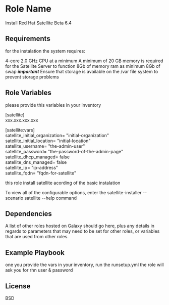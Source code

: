 Role Name
=========

Install Red Hat Satellite Beta 6.4 

Requirements
------------

for the instalation the system requires:

4-core 2.0 GHz CPU at a minimum
A minimum of 20 GB memory is required for the Satellite Server to function
8Gb of memory ram as minimum
8Gb of swap
***important***
Ensure that storage is available on the /var file system to prevent storage problems

Role Variables
--------------
please provide this variables in your inventory

[satellite]
</br>
xxx.xxx.xxx.xxx

[satellite:vars]
</br>
satellite_initial_organization= "initial-organization"</br>
satellite_initial_location= "initial-location"</br>
satellite_username= "the-admin-user"</br>
satellite_password= "the-password-of-the-admin-page"</br>
satellite_dhcp_managed= false</br>
satellite_dns_managed= false</br>
satellite_ip= "ip-address"</br>
satellite_fqdn= "fqdn-for-satellite"</br>

this role install satellite acording of the basic instalation

To view all of the configurable options, enter the satellite-installer --scenario
satellite --help command

Dependencies
------------

A list of other roles hosted on Galaxy should go here, plus any details in regards to parameters that may need to be set for other roles, or variables that are used from other roles.

Example Playbook
----------------
one you provide the vars in your inventory, run the runsetup.yml the role will ask you for rhn user & password

License
-------

BSD
